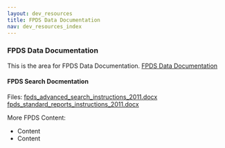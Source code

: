 ```yaml
---
layout: dev_resources
title: FPDS Data Documentation
nav: dev_resources_index
---
```


### FPDS Data Documentation

This is the area for FPDS Data Documentation.
[FPDS Data Documentation](http://silosmashers.github.io/iae-global/iae-global/developer_resources/#)


#### FPDS Search Docmentation

Files:
[fpds_advanced_search_instructions_2011.docx](https://interact.gsa.gov/sites/default/files/fpds_advanced_search_instructions_2011.docx)
[fpds_standard_reports_instructions_2011.docx](https://interact.gsa.gov/sites/default/files/fpds_standard_reports_instructions_2011.docx)

More FPDS Content:
- Content
- Content

